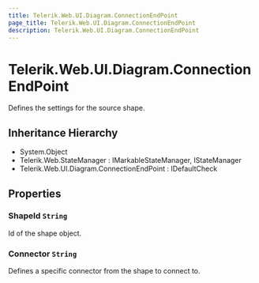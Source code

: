 ```yaml
---
title: Telerik.Web.UI.Diagram.ConnectionEndPoint
page_title: Telerik.Web.UI.Diagram.ConnectionEndPoint
description: Telerik.Web.UI.Diagram.ConnectionEndPoint
---
```


# Telerik.Web.UI.Diagram.ConnectionEndPoint

Defines the settings for the source shape.

## Inheritance Hierarchy

* System.Object
* Telerik.Web.StateManager : IMarkableStateManager, IStateManager
* Telerik.Web.UI.Diagram.ConnectionEndPoint : IDefaultCheck

## Properties

###  ShapeId `String`

Id of the shape object.

###  Connector `String`

Defines a specific connector from the shape to connect to.

